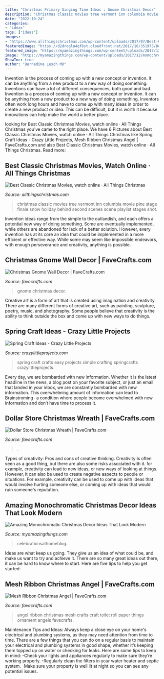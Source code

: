 ```yaml
---
title: "Christmas Primary Singing Time Ideas : Gnome Christmas Decor"
description: "Christmas classic movies tree vermont inn columbia movie pine stage finale snow holiday behind second scenes scene playlist stages shot"
date: "2022-10-24"
categories:
- "ideas"
tags: ["ideas"]
images:
- "https://www.allthingschristmas.com/wp-content/uploads/2017/07/Best-Classic-Christmas-Movies-White-Christmas.jpg"
featuredImage: "https://d2droglu4qf8st.cloudfront.net/2017/10/351975/Dollar-Store-Christmas-Wreath_ExtraLarge700_ID-2487540.jpg?v=2487540"
featured_image: "https://myamazingthings.com/wp-content/uploads/2017/12/monochrome-christmas-decor-.jpg"
image: "https://myamazingthings.com/wp-content/uploads/2017/12/monochrome-christmas-decor-.jpg"
ShowToc: true
author: "Bernadine Lesch MD"
---
```



Invention is the process of coming up with a new concept or invention. It can be anything from a new product to a new way of doing something. Inventions can have a lot of different consequences, both good and bad.
Invention is a process of coming up with a new concept or invention. It can be anything from a new product to a new way of doing something. Inventors often work long hours and have to come up with many ideas in order to create a new product or idea. This can be difficult, but it is worth it because innovations can help make the world a better place.

	

		
looking for Best Classic Christmas Movies, watch online · All Things Christmas you've came to the right place. We have 6 Pictures about Best Classic Christmas Movies, watch online · All Things Christmas like Spring Craft Ideas - Crazy Little Projects, Mesh Ribbon Christmas Angel | FaveCrafts.com and also Best Classic Christmas Movies, watch online · All Things Christmas. Read more:
		
    
## Best Classic Christmas Movies, Watch Online · All Things Christmas

<img loading=lazy src="https://www.allthingschristmas.com/wp-content/uploads/2017/07/Best-Classic-Christmas-Movies-White-Christmas.jpg" onerror="this.onerror=null;this.src='https://tse2.mm.bing.net/th?id=OIP.QSw1gpq5L_D4_inZPC4G_gHaEL&amp;pid=15.1';" alt="Best Classic Christmas Movies, watch online · All Things Christmas">

_Source: allthingschristmas.com_

>christmas classic movies tree vermont inn columbia movie pine stage finale snow holiday behind second scenes scene playlist stages shot. 

	

Invention ideas range from the simple to the outlandish, and each offers a potential new way of doing something. Some are eventually implemented, while others are abandoned for lack of a better solution. However, every invention has at its core an idea that could be implemented in a more efficient or effective way. While some may seem like impossible endeavors, with enough perseverance and creativity, anything is possible.

    
## Christmas Gnome Wall Decor | FaveCrafts.com

<img loading=lazy src="https://d2droglu4qf8st.cloudfront.net/2015/08/234695/christmas-gnome-wall-decor_ExtraLarge1000_ID-1168255.jpg?v=1168255" onerror="this.onerror=null;this.src='https://tse1.mm.bing.net/th?id=OIP.YxNtik7AITAZuboV4EjCrgHaI4&amp;pid=15.1';" alt="Christmas Gnome Wall Decor | FaveCrafts.com">

_Source: favecrafts.com_

>gnome christmas decor. 

	

Creative art is a form of art that is created using imagination and creativity. There are many different forms of creative art, such as painting, sculpture, poetry, music, and photography. Some people believe that creativity is the ability to think outside the box and come up with new ways to do things.

    
## Spring Craft Ideas - Crazy Little Projects

<img loading=lazy src="https://crazylittleprojects.com/wp-content/uploads/2019/04/Spring-Craft-Ideas-640x1024.png" onerror="this.onerror=null;this.src='https://tse4.mm.bing.net/th?id=OIP.sBk0ZcHtypZbb9LMAe0lhgHaL2&amp;pid=15.1';" alt="Spring Craft Ideas - Crazy Little Projects">

_Source: crazylittleprojects.com_

>spring craft crafts easy projects simple crafting springcrafts crazylittleprojects. 

	

Every day, we are bombarded with new information. Whether it is the latest headline in the news, a blog post on your favorite subject, or just an email that landed in your inbox, we are constantly bombarded with new information. This overwhelming amount of information can lead to Brainstroming- a condition where people become overwhelmed with new information and don’t have time to process it.

    
## Dollar Store Christmas Wreath | FaveCrafts.com

<img loading=lazy src="https://d2droglu4qf8st.cloudfront.net/2017/10/351975/Dollar-Store-Christmas-Wreath_ExtraLarge700_ID-2487540.jpg?v=2487540" onerror="this.onerror=null;this.src='https://tse3.mm.bing.net/th?id=OIP.wE_oBhXut65NT_2NTpJZvQHaHM&amp;pid=15.1';" alt="Dollar Store Christmas Wreath | FaveCrafts.com">

_Source: favecrafts.com_

>. 

	

Types of creativity: Pros and cons of creative thinking.
Creativity is often seen as a good thing, but there are also some risks associated with it. for example, creativity can lead to new ideas, or new ways of looking at things. However, it can also be used to create negative aspects to people or situations. For example, creativity can be used to come up with ideas that would involve hurting someone else, or coming up with ideas that would ruin someone's reputation.

    
## Amazing Monochromatic Christmas Decor Ideas That Look Modern

<img loading=lazy src="https://myamazingthings.com/wp-content/uploads/2017/12/monochrome-christmas-decor-.jpg" onerror="this.onerror=null;this.src='https://tse2.mm.bing.net/th?id=OIP.ne2gSelCEKVqkvWvhN8cCQHaK2&amp;pid=15.1';" alt="Amazing Monochromatic Christmas Decor Ideas That Look Modern">

_Source: myamazingthings.com_

>celebrationsathomeblog. 

	

Ideas are what keep us going. They give us an idea of what could be, and make us want to try and achieve it. There are so many great ideas out there, it can be hard to know where to start. Here are five tips to help you get started: 

    
## Mesh Ribbon Christmas Angel | FaveCrafts.com

<img loading=lazy src="http://irepo.primecp.com/2015/10/241496/Mesh-Ribbon-Christmas-Angel_ExtraLarge1000_ID-1248666.jpg?v=1248666" onerror="this.onerror=null;this.src='https://tse1.mm.bing.net/th?id=OIP.gm9gqzLF6MIWmaYAo_uS2wHaKN&amp;pid=15.1';" alt="Mesh Ribbon Christmas Angel | FaveCrafts.com">

_Source: favecrafts.com_

>angel ribbon christmas mesh crafts craft toilet roll paper things ornament angels favecrafts. 

	

Maintenance Tips and Ideas: Always keep a close eye on your home's electrical and plumbing systems, as they may need attention from time to time.
There are a few things that you can do on a regular basis to maintain your electrical and plumbing systems in good shape, whether it’s keeping them topped up on water or checking for leaks. Here are some tips to keep in mind:
-Check your lights and appliances regularly to make sure they’re working properly.
-Regularly clean the filters in your water heater and septic system.
-Make sure your property is well lit at night so you can see any potential issues.

